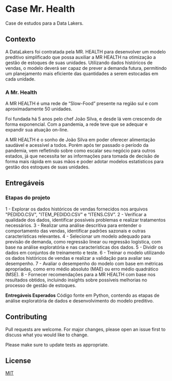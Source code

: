 # Case Mr. Health

Case de estudos para a Data Lakers.

## Contexto

A DataLakers foi contratada pela MR. HEALTH para desenvolver um modelo preditivo simplificado que possa auxiliar a MR HEALTH na otimização a gestão de estoques de suas unidades. Utilizando dados históricos de vendas, o modelo deverá ser capaz de prever a demanda futura, permitindo um planejamento mais eficiente das quantidades a serem estocadas em cada unidade.

### A Mr. Health
A MR HEALTH é uma rede de “Slow-Food” presente na região sul e com aproximadamente 50 unidades.

Foi fundada há 5 anos pelo chef João Silva, e desde lá vem crescendo de forma exponencial. Com a pandemia, a rede teve que se adequar e expandir sua atuação on-line.

A MR HEALTH é o sonho de João Silva em poder oferecer alimentação saudável e acessível a todos. Porém após ter passado o período da pandemia, vem refletindo sobre como escalar seu negócio para outros estados, já que necessita ter as informações para tomada de decisão de forma mais rápida em suas mãos e poder adotar modelos estatísticos para gestão dos estoques de suas unidades.

## Entregáveis

### Etapas do projeto
1 - Explorar os dados históricos de vendas fornecidos nos arquivos "PEDIDO.CSV", "ITEM_PEDIDO.CSV" e “ITENS.CSV”.
2 - Verificar a qualidade dos dados, identificar possíveis problemas e realizar tratamentos necessários.
3 - Realizar uma análise descritiva para entender o comportamento das vendas, identificar padrões sazonais e outras características relevantes.
4 - Selecionar um modelo adequado para previsão de demanda, como regressão linear ou regressão logística, com base na análise exploratória e nas características dos dados.
5 - Dividir os dados em conjuntos de treinamento e teste.
6 - Treinar o modelo utilizando os dados históricos de vendas e realizar a validação para avaliar seu desempenho.
7 - Avaliar o desempenho do modelo com base em métricas apropriadas, como erro médio absoluto (MAE) ou erro médio quadrático (MSE).
8 - Fornecer recomendações para a MR HEALTH com base nos resultados obtidos, incluindo insights sobre possíveis melhorias no processo de gestão de estoques.

**Entregáveis Esperados**
Código fonte em Python, contendo as etapas de análise exploratória de dados e desenvolvimento do modelo preditivo.


## Contributing 

Pull requests are welcome. For major changes, please open an issue first
to discuss what you would like to change.

Please make sure to update tests as appropriate.

## License

[MIT](https://choosealicense.com/licenses/mit/)